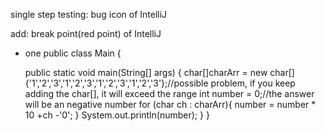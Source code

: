 single step testing: bug icon of IntelliJ

add: break point(red point) of IntelliJ
* one
public class Main {

    public static void main(String[] args) {
        char[]charArr = new char[]{'1','2','3','1','2','3','1','2','3','1','2','3'};//possible problem, if you keep adding the char[], it will exceed the range
        int number = 0;//the answer will be an negative number
        for (char ch : charArr){
            number = number * 10 +ch -'0';
        }
        System.out.println(number);
    }
}
